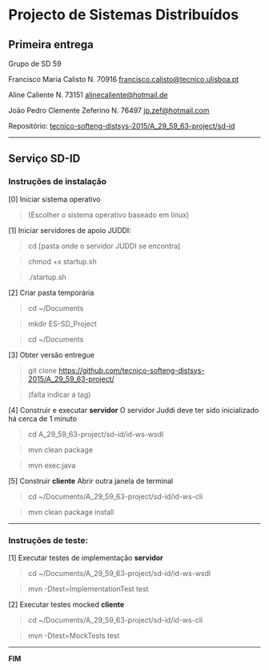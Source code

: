 # Projecto de Sistemas Distribuí­dos #

## Primeira entrega ##

Grupo de SD 59

Francisco Maria Calisto
    N. 70916
    francisco.calisto@tecnico.ulisboa.pt
    
Aline Caliente
    N. 73151
    alinecaliente@hotmail.de
    
João Pedro Clemente Zeferino
    N. 76497
    jp.zef@hotmail.com


Repositório:
[tecnico-softeng-distsys-2015/A_29_59_63-project/sd-id](https://github.com/tecnico-softeng-distsys-2015/A_29_59_63-project/sd-id)


-------------------------------------------------------------------------------

## Serviço SD-ID 

### Instruções de instalação 

[0] Iniciar sistema operativo

> (Escolher o sistema operativo baseado em linux)


[1] Iniciar servidores de apoio
JUDDI:
> cd [pasta onde o servidor JUDDI se encontra]

> chmod +x startup.sh

> ./startup.sh


[2] Criar pasta temporária
> cd ~/Documents

> mkdir ES-SD_Project

> cd ~/Documents


[3] Obter versão entregue
> git clone https://github.com/tecnico-softeng-distsys-2015/A_29_59_63-project/

> (falta indicar a tag)


[4] Construir e executar **servidor**
O servidor Juddi deve ter sido inicializado há cerca de 1 minuto
> cd A_29_59_63-project/sd-id/id-ws-wsdl

> mvn clean package 

> mvn exec:java


[5] Construir **cliente**
Abrir outra janela de terminal
> cd ~/Documents/A_29_59_63-project/sd-id/id-ws-cli

> mvn clean package install


-------------------------------------------------------------------------------

### Instruções de teste: ###

[1] Executar testes de implementação **servidor**
> cd ~/Documents/A_29_59_63-project/sd-id/id-ws-wsdl

> mvn -Dtest=ImplementationTest test

[2] Executar testes mocked **cliente**
> cd ~/Documents/A_29_59_63-project/sd-id/id-ws-cli

> mvn -Dtest=MockTests test

-------------------------------------------------------------------------------
**FIM**
